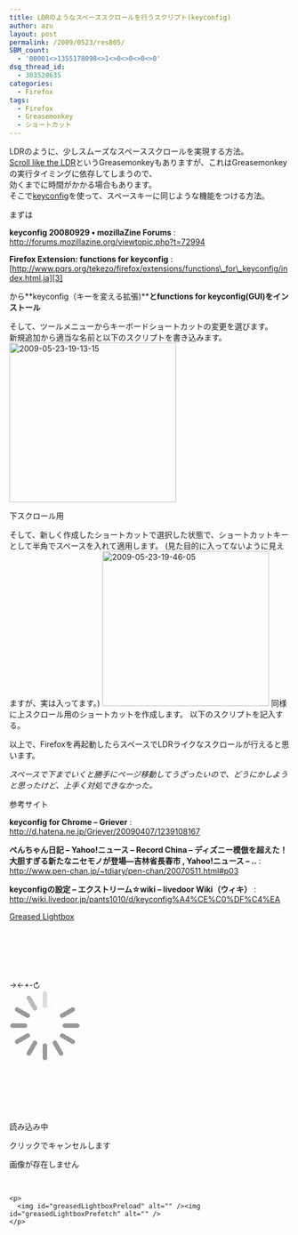 ```yaml
---
title: LDRのようなスペーススクロールを行うスクリプト(keyconfig)
author: azu
layout: post
permalink: /2009/0523/res805/
SBM_count:
  - '00001<>1355178098<>1<>0<>0<>0<>0'
dsq_thread_id:
  - 303528635
categories:
  - Firefox
tags:
  - Firefox
  - Greasemonkey
  - ショートカット
---
```

LDRのように、少しスムーズなスペーススクロールを実現する方法。  
[Scroll like the LDR][1]というGreasemonkeyもありますが、これはGreasemonkeyの実行タイミングに依存してしまうので、  
効くまでに時間がかかる場合もあります。  
そこで[keyconfig][2]を使って、スペースキーに同じような機能をつける方法。

<!--more-->

まずは

**keyconfig 20080929 • mozillaZine Forums**
:   <http://forums.mozillazine.org/viewtopic.php?t=72994>

**Firefox Extension: functions for keyconfig**
:   [http://www.pqrs.org/tekezo/firefox/extensions/functions\_for\_keyconfig/index.html.ja][3]

から**keyconfig（キーを変える拡張)****とfunctions for keyconfig(GUI)をインストール**

そして、ツールメニューからキーボードショートカットの変更を選びます。  
新規追加から適当な名前と以下のスクリプトを書き込みます。  
[<img class="size-medium wp-image-808 alignnone" title="2009-05-23-19-13-15" src="http://efcl.infol/wp-content/uploads/2009/05/2009-05-23-19-13-15-300x287.png" alt="2009-05-23-19-13-15" width="300" height="287" />][4]

下スクロール用

そして、新しく作成したショートカットで選択した状態で、ショートカットキーとして半角でスペースを入れて適用します。 (見た目的に入ってないように見えますが、実は入ってます。) [<img class="alignnone size-medium wp-image-811" title="2009-05-23-19-46-05" src="http://efcl.infol/wp-content/uploads/2009/05/2009-05-23-19-46-05-300x279.png" alt="2009-05-23-19-46-05" width="300" height="279" />][5] 同様に上スクロール用のショートカットを作成します。 以下のスクリプトを記入する。 

以上で、Firefoxを再起動したらスペースでLDRライクなスクロールが行えると思います。

*スペースで下までいくと勝手にページ移動してうざったいので、どうにかしようと思ったけど、上手く対処できなかった。*

参考サイト

**keyconfig for Chrome &#8211; Griever**
:   <http://d.hatena.ne.jp/Griever/20090407/1239108167>

**ぺんちゃん日記 &#8211; Yahoo!ニュース &#8211; Record China &#8211; ディズニー模倣を超えた！大胆すぎる新たなニセモノが登場―吉林省長春市 , Yahoo!ニュース &#8211; ..**
:   <http://www.pen-chan.jp/~tdiary/pen-chan/20070511.html#p03>

**keyconfigの設定 &#8211; エクストリーム☆wiki &#8211; livedoor Wiki（ウィキ）**
:   <http://wiki.livedoor.jp/pants1010/d/keyconfig%A4%CE%C0%DF%C4%EA>

<div id="greasedLightboxOverlay">
  <div id="greasedLightbox">
    <img id="greasedLightboxImage" alt="" />
  </div>
</div>

<div id="greasedLightboxMenu">
  <a id="greasedLightboxTitleLink" href="http://shiftingpixel.com/lightbox/">Greased Lightbox</a></p> <p>
    &nbsp;
  </p>
  
  <p>
    &nbsp;
  </p>
  
  <p>
    &nbsp;
  </p>
  
  <div id="greasedLightboxButtons">
    <a id="greasedLightboxButtonRight" title="次の画像">→</a><a id="greasedLightboxButtonLeft" title="前の画像">←</a><a id="greasedLightboxButtonPlus" title="画像を拡大 (+)">+</a><a id="greasedLightboxButtonMinus" title="画像を縮小 (-)">-</a><a id="greasedLightboxButtonSlide" title="スライドショーを開始/停止">↻</a>
  </div>
</div>

<div id="greasedLightboxLoading">
  <img style="border: medium none;" src="data:image/gif,GIF89a%80%00%80%00%A2%00%00%FF%FF%FF%DD%DD%DD%BB%BB%BB%99%99%99%00%00%FF%00%00%00%00%00%00%00%00%00!%FF%0BNETSCAPE2.0%03%01%00%00%00!%F9%04%05%05%00%04%00%2C%02%00%02%00%7C%00%7C%00%00%03%FFH%BA%DC%FE0%CA%06*%988%EB%CD%BB_%96%F5%8Ddibax%AEl%AB%A5%A2%2B%CF.%5C%D1x%3E%DA%97%EE%FF%12%1EpHT%08%8B%C8G%60%190%1DI%83%E8%20%F9a2K%CF%8FTJ%E5X%AD%A4lg%BB%EDj%BE%D7%9D%0DJ%8E%9A3%E8%B4G%BCis%DF%93%B8%9CC%CF%D8%EFx%12zMsk%1E%7FS%81%18%83%850%87%7F%8Apz%8D)%8Fv%91%92q%1D%7D%12%88%98%99%9A%1B%9C%10%88%89%9Fy%93%A2%86%1A%9E%A7%8B%8C%2F%AB%18%A5%AE%A0_%AA%8E%AC%90%B5%B6%60%19%A3%0D%AD%BC%AF%A1(%B2%9D%BB%C3%C4h%BF%C7%A4%C9%CA%A8%A9A%CE%0E%B4%D1%BD%7B%10%C0%0A%C2%D8%D2%C5%DB%D5%0C%D7%DF%CB%B7%13%B9%C8%97x%02%EE%02%2B%B0%D47%13%DEln%1E%EF%EF'%F2%2B%F6Zd%3A%E8%1Bhb%9A%3Fv%F7%DAp%18%C8%90%84%C1%13%D0%C6%94%CB%C0%B0%E2%08f2%14%02%2Ce%8A%FFb%C5%86U%B4%B5(%B3%91%A3%C0%8F%20%CD%CD%E2%08h!%CA%94*%AD%B1l%99%EF%25%C1%98%0Bf%D2%1Ca%F3fL%9D%F8X%F4%D4g%0EhG%17C%F7%0D3%EA%23%A9%3B%5EL%818u%054%C9P%AA%2C%DF%D8%C4%FA%8F%CAK%AE%08%15Y%AC%15%F6%13%D1%A5%3Bq%AA%5D%CB%B6%AD%DB%B7p%E3%CA%9DK%B7%AE%DD%BBx%F3B4%DA%F5%1B_a%7F'%16%0D%0C%89%B0%E0h%86%13%F3%FD%A9%B8qV%95%8E%23%F7%85*%D9Me%B5%97%BB9f%1BY%AF%E7%CF%A0C%8B%1EM%BA%B4%E9%D3%A8S%AB%C6A%92r%D0Se1%C5~s8P%ED%24%26a%DF%1E2%13%EC%E4%1CUu%F7%06%12%D5wn%E0%C1%5D%0F%9FQ%1Cq%F2%83%3A1%3FO%F8Xzt%EA%C7%DB6%AFs%5D%EE%F4%95%D5%25%BEv%D1Z%7Cv%F0%BB%EB%05%CC%B8%DERz%99%BF%D5kd%11%91%C3y%F9%F3G%D4%2F%B1%DF~%FF%08%BC%F9%E9%F7_I%EDaW%12t%01%3EP%DE3%B3%B9g%DB%80%9A-%A8%20%84%8CAha%7C%90Q%A8!%85~a%B8!%87%CE5%18%8C%88%E4%80%88%16%89%25%26%C8%A0%8A%19%A2%98%93%8B%11%B2%D8!%8C1J%08%A0%89%9F%BC%97b%81%F8%C9x%A2%8F%F0%F1%D8%A3%8D%CA%E8%B8%23%91%2B%02)%9C%92%232y%24%92%C6%A55%E4x~%E0H%9B%95%04%60%89%A1%22%5B%06%09%E5%8D4%9Aa%A4%97RNY%26%97X%D6x%E6%3ANv%91%A6%9ATr%D7%26%15of%19%26%99q%E6(%A4%7Fs%929%E3Q%EE%7D%89%1Eiu%AAVhj%87%A2%96%E8i%8B%9A%D6%A8%A3%7B%AE%C6'%A0%AE%24%00%00!%F9%04%05%05%00%04%00%2C%0A%00%02%00W%000%00%00%03%FFH%BA%DC%FE0%BE%40%83%BC8%EB%3D%2B%E5%60(J%9E7%9E(WVi%EBv%EB%2B%BF%EB7%DFgm%E1%3C%A8%F7%23%81P%90%FA%A1%00H%40k8D%19G%C9%24%8A%C9%CC%D5N%D1%E8%89%DA%1C%3DCYi%90%2B%F4%5EEa%B1%88%DC%F5%9DAi%F5%9A-%FAn%E2%CA%14%9B%E8%8E%C1%E3.%7B!v%19x%2F%82*o%1A%86%87%88%1A%84%12xy%8Dd%89~%8B%803%7B%7C%19%90%10%928%8E%18%9E%0F%8C%A1t%9D%8A%91%99%3C%A2%24%AA%11%A6%AD%A8%17%A4%0C%B2%B3%B4%11%B6%0A%A0%40%0A%AE0%25%18%B8%3D%9B%B5%B0%0D%BE%BF%C0%BA%10%97%B1%AC%10%03%D4%03%81%CE%C2%C4%D2%0F%D5%D5K%D8G%DB%0D%DD%E4z%952%E2%E3%E4%E5c%5C3%E9%0C%EB%F2%EDm%E8Y%18%F2%F3se%3CZ%19%F9%FA%98%09%04%18P%E0%2F%82%EB%0C2C%C8N!%10%86%DD%1C%1E%84HMb%0F%8A%15-%F2%C0%A8%F1%13%22%C3%8E%0F%09%82%0C%99o%E4%C4%86%26IZK%A9!%01%00!%F9%04%05%05%00%04%00%2C%1F%00%02%00W%000%00%00%03%FFH%BA%DC%FEKH%01%AB%BD8%EB6%E7%FE%60%A8u%9Dh%9E%22%E9%A1l%5B%A9%92%2B%CF%04L%D1%F8i%E7%7C%B8%F7%A2%81p%C0%FA%9D%02%C8%40k8D%19E%C9%24%8A%C9%D4%C1%8EQ%A9%89%DA4%3DAYm%90%2B%F4%5E%A1a%E4%89%DC%05%7D5i%F1%98%9C%3A%83%E3K%B6%CF%BE%89%2B%F3tn%7Cpx.lD%1Fo%17~3%87%88%23%83%8B%8C%8Dz%1B%8A%15%93%94%95%19%97%0F~%7F4%87%96%91%98%859%A2%9C%A4%9E%A6%A7%9B%17%9D%0D%99%3C%A8%AF%AA%B1%AC%B3%B4%2F%B6%0B%9F%40%0B%BA%10%B0%0A%B2%40%8E%B5*%92%B8%C6%AE%C2%24%18%C5%BF%04%C1%0F%25%CAa.%00%DA%00%18%D4(%D1!%DB%DB%DD%812%CB%20%E2%E9%17%CD%2C%E7%1A%E9%F0%E4U8%D8%22%F0%F7%19%F39Q%26%F7%F8%D2%D2%FC%FD%03%D8C%E0%40%828%0C%C6C%C8C%A1%3A%86%09%1D%8E%83HC%E2D%8A3%2Cj%C3X%D1%14%22%C7%88%0A%3F%E6%08)r%A4%C0%92%05%17%A2L%B9%D1D%02%00!%F9%04%05%05%00%04%00%2C%3C%00%02%00B%00B%00%00%03%FEH4%3C%FA0%CAI%AB%9D%AD%DD%CD%7B%CD%99'%8E%16%A8%91hj2i%3B%AE%8E%2Bo%F0l%7F%EB%ADG%B5%2B%FC%82%DD%A3%97%02%02%85%8B%5C%D1x%DC%11I%CC%A6%EE)%8AJo%D4%8E%F5j%CBr%B6A%A1%F7%02F%26M%D0%ADy%5C)%AF%95Z7%92%3D%91%CF%E1%1Bp%F8%8D%8E%5B%CDCx%16v%7C%20~Q%80%81%7Ddj%89%0At%0Az%8E%8F%82u%8D%93%90%92%93%94!%8C%7F%9B%8A1%83%97.%01%A6%01%3B%84(%A7%A7%3A%A4%AB%AC%AC7%AF%22%B1%B6%AEL)%B6%BB%A9%5C%1E%BB%BC%A0%1B%C0%C1%C2%15%C4%C5%C6%12%C8%B7%CA%14%CC%B1%CE%13%D0%B2%D2%11%D4%AD%D6%D7%D8%A8%DA%10%DC%DE%CB%D0%E1%D3%C8%E4%CF%C4%E7%C7%CD%EA%EB%A6%ED%F0%F1%F2%F3%F4%F5%F6%F7%F8%F9%FA%FA%00%FD%FE%FF%00%03%024%26%B0%A0%C1%7F%A0%0E*4%B8i%A1%C3%81%93%1EJ%04%D0p%A2%C3%84%16%0F%12%CC(%03PA%02%00!%F9%04%05%05%00%04%00%2CN%00%0A%000%00W%00%00%03%ECH%BA%BC%F3%A3%C9I%2B%85%D0%EA%7Dq%E6%E0%E6%7Da)%8D%A4%A9%A2%A9Z%B2%91%BB%B2%B2%0B%D7%E6%8D%87p%BCs%BA%9F((%B4%10%8B%1D%14r%A8%5CV%8ENF%2F%9A%1CQ'%D3k%03z%E5%AA%04%60%81%91%B6%0B%87%9F%CD%9Ay%5D%C5%A8%D7%EC%B6%CF%04%AF%8F%1F%B2%BA%9D%AA%DF%3B%FB~H%80p%7C%83fQ%86%87%7F%89%60%85%8C%8E%86Z%89Z%0A%83%94%0B%80%97%0C%81%9A%95g%9D%A0%A1%A2%A3%A4%A5%A6%A7%A8%A9%AA*%01%AD%AE%AF%B0%B1%B05%B2%B5%B6%AF.%B7%BA%B6%AC%BB%BE%B8%26%BF%C2%01%BD%C3%BB%B9%C6%B7%B4%C9%B2%AB%CE%CF%D0%D1%D2%D3%D4%D52%00%D8%00%A5%D9%DC%A2%DC%DF%DA%9D%E0%DF%E2%E3%E4%94%E6%E3%E8%E9%E0Z%EC%ED%EE%EF%DD%F1%F2%D8%F4%F5%EB%F5%E1W%FA%FB%FC%F8%F9%D8%95K%17%8A%A0%B7s%A3%E6QH%00%00!%F9%04%05%05%00%04%00%2CN%00%1F%000%00W%00%00%03%E9H%BA%DC%FEn%C8%01%AB%BDmN%CC%3B%D1%A0'F%608%8Eez%8A%A9%BAb%AD%FBV%B1%3C%93%B5v%D3%B9%BE%E3%3D%CA%2F%13%94%0C%81%BD%231%A8D%B6%9A%8F%1C%14R%9B%F2L%D6%AB0%CB%EDz%BF%E0%B0xL.%9B%CF%5C%81z%CDn%BB%DB%B3%B7%7C%CE%5E%D1%EF%F3%13~%0F%1F%F1%FF%02z%80%7Bv%83tq%86oh%8B%8C%8D%8E%8F%90%91%92%93%0A%01%96%01f%97%9Ac%9A%9D%98%60%9E%9D%A0%A1%A2%5D%A4%A1%A6%A7%9E%5C%AA%AB%AC%AD%9B%AF%B0%96%B2%B3%A9%B3%9FY%B8%B9%10%00%BE%00%2F%B8%15%BF%BF%C1%B0%BD%C4%C5%C6%A7%C8%C9%C07%CC%0F%CE%CA%D0%A5%D2%D3%CF%3B%B1%C3%D8b%D8%BE%DE%DDa%DF%D9_%DFc%E7%E3%E2%EA%D3%E1%EB%E6%EF%5E%E4%EE%CE%E8%F1%5D%E9%EC%F5%FA%FB%60%F9%FE%ED%E8%11%23%D3%CF%1E%B8)%09%00%00!%F9%04%05%05%00%04%00%2C%3C%00%3C%00B%00B%00%00%03%F9H%BA%DC%FEP%8DI%AB%BD6%EA%1D%B1%FF%15'r%60%F9%8D%E8c%AEY%EAJl%FC%BE%B1%3C%BB%B5y%CF%F9%B9%FF%C0%A0pH%2C%1A%8F%C8%A4r%C9l%3A%9F%D0%A8tJ%10X%05%D4%D7u%9B%1Dm%BF%D8%AE%06%FC%15G%C8%60%B3%03MV3%D8mw%15%5E%96%CF%E9W%FB%1D%1Fv%F3%F3v%7FVz%82F%01%87%017%7FD%88%88%8AxC%8D%8D%3Bt%91%92%87%40l%96%97%89%99u%11%00%A1%00%1C%9C%98A%5C%1A%A2%A2%A4%A5O%AA%AA%1B%A5%A6L%AF%AB%B1%ADM%B5%A1%AC%B8K%BA%A3%BC%97%B9%BA%23%B2%B4%C4%22%C6%BE%C8%C9%BDH%BF(%B2%9D%CF%CC%CD%9CJ%D0%D1%CAG%D9%DA%D7%D4%B5%2F%DBE%DD%DE%C2%DC%D5%E6%92%E8%E1%E2%E3B%E5)%EFA%F1%F2%DFD%F5%EA%8E%E4%E9.%E7%FC%EDvLb%F7J%8F%83%7Cv%10%CAQ%E8%86%A1%1A%87%0F%0B%1A%7C%00kb%83%04%00!%F9%04%05%05%00%04%00%2C%1F%00N%00W%000%00%00%03%FFH%BA%DC%FE0%CA7%EA%988%EB%CD%89%FD%5D(%8E%CDg%5Ed%AAJ%A7%B9%BE%B0%D7%BAq%1D%CE%AD%ADkx%BE%FF%90%DE%09Ht%08i%C5%E4%11%94%2C.-M%E5%13%15%05N5%80%2C%E0'%E8%0AFO%8CV%AB%F3z%C1%C7%C9x%5C3%9BIB%F5%3A%DBvwU8%C9%9C%1C%B3%9F%F1H%10%7Bt%13%01%86%01%18~w%2BL%11%83%5B%85%87%86%89%8AQ%8F%90%11%92%92%13%8A%8BE%8F%18%9A%87%94~I%97%A1%A2%88%9C%9D%9F%83%19%A9%AA%AB%A5%40%A0%AF%A9%1A%AC%3F%B5%A8%A2%B8%95%3B%BB%BC%9A%1B%B95%A7%1A%B0%C4%C50%C1%C2%9B%CA%B3%CC%CD%91%BD%D0%D1%2B%D3%D4%C3%1C%CB)%D9%DA%CF%DC%BF*%DF%12%C9%1D%DD%22%E5%E6%B7!%E9%1C%C7%1D%E7%E8%EFX%AE%22%F3%F4%D7%1D%F7%F8%ED%22%E3B%F4%0B%91O%9F%1BokR%144%E8%89%04%1B%85%FFF%BC%A9%E2l%14%C5(%0B%2F%FE%C8%A8Q%13%07%C7%8E5%3E%82%84!r%E4%8Bj%26%89%84K%A9%20%01%00!%F9%04%05%05%00%04%00%2C%0A%00N%00W%000%00%00%03%FFH%BA%DC%0E%10%B8I%AB%BD8%B7%C8%B5%FF%E0%C7%8DRh%9E!9%A2lK%A9%A4%2B%B7%B0%3A%DF%60m%E3%3C%A6%C7%BD%E0%E4%B7%12%1A%17%C4%CEq%99%8C%2C%8FM%C8%13%DA%9CR%89%A7%806%20%1Cx%07%99dv%AB%ED%7D%BF%3E%1D%8AL%C6%9D%CF%97Z%8B%BDu%BF%BDi%25%8B%5E%BF%DD%D1qN.%7Ce%17%02%87%02%18%7FxV%04%84%5C%86%88%87%8A%8BV%8F%90%15%92%92%17%8B%8CK%8F%18%9A%88%94%7FO%97%A1%A2%89%9C%9D%9F%84%19%A9%AA%AB%A5F%A0%AF%A9%1A%ACB%B5%A8%A2%B8%95A%BB%BC%9A%1E%B98%A7%1A%B0%C4%C53%C1%C2%9B%CA%B3%CC%CD%91%BD%D0%D1%83%AE%1F%C9%1F%CB%7B%D9%DA%B7%20%DDc%7C!%DB%DC%BF%DE%E5%E6%E1%E2%E9%26%C7%20%E7%E8%EF%20%D3%C8%ED%EE%D7%F6%EB%26%F3%FAo%D6%F4cW%CDD%3D~mP%FC%03%E8I%60!%85%F9%0C%02jDm%18E%2B%0B%2F%0A%C9%A8%B1%12%07%C7%8E8%3E%82%9C!r%A4%8C%82%26%8D%3C%E3%91%00%00!%F9%04%05%05%00%04%00%2C%02%00%3C%00B%00B%00%00%03%F5H%04%DC%FE%F0%A9I%AB%BD%98%C6%CD%5D%FE%E0%D5%8D%5Ch%82d*%9D%AC%A5%BE%40%2BO%B0%3A%DF%F5x%EF%F9%B6%FF%C0%A0pH%2C%1A%8F%C8%A4r%C9l%3A%9F%D0%A8tJ%3D%05%AE%81%AA%0C%CB%D5%9A%B8%E0%AC7%13%06%8F%2F%E5%F0%99%92.%AF%09m%F7%3A%AE%3E%D3%CD%F6%3B%F6%AD%DF%E7%FB%7C%80%81w%3B%02%86%02Fz%85%87%86Et%3F%8C%8CDmA%91%87%8Ex%40%96%97%98WC%9B%8D%20%03%A3%03R%A0%88%A2%A4%A3P%A7%A8%19%AA%AAO%A7!%B0%A4N%AD%B4%B5%A5M%B3%B9%B5%BC%A0'%BA%BBK%BD%BE%B0L%C6%C7%B1J%B8%C2%BA%C5%C1%2C%C3%CD%CA%CB%B6I%D6%D7%ABH%DA%DB%C4F%DE%A9%BFG%E2%E3%C8%E1%E6%1F%D4%E9%9B%3B%ECE%D27%F0D%F23%F4%F5%91%40%F8%F9%A1%3F%FCo%26%00%0CH%60%60%40%83o%10%AEQx%86aCt%0410K%00%00!%F9%04%05%05%00%04%00%2C%02%00%1F%000%00W%00%00%03%E7H%BA%0C%0E%2C%CAIk%7B%CE%EAM%B1%E7%E0%E6%8Da)%8D%A8%A9%A2%A9Z%B2%AD%CB%C1%B1%AC%D1%A4%7D%E3%98.%F2%0F%DF%0E%08%11v%88E%E3%04%A9%AC%00%9B%16%1C4%0A%9B%0E%7B%D6_%26%CB%EDz%BF%E0%B0xL.%9B%CF%A1%80z%CDn%BB%DB%B6%B7%7C%CEv%D1%EFs%15~%0F7%F1%FF%01z%80%7Bv%83tq%86oh%8B%8C%8D%8E%8F%90%91%92%93h%02%96%02f%97%9Ac%9A%9D%98%60%9E%9D_%A1%9E%5D%A4%A1Y%A7%A8V%AA%A5S%AD%A2%AF%B0%97%A9%B3%96%AC%B6%9F%B2%B3%5C%B62%03%C0%03%16%BC.%C1%C1%15%AD6%C6%C6%14%A7%3E%CB%C7%CD%B1%3A%D0%D1%D2%B7B%D5%C0b%DA%C2a%DD%DE%60%DD%DC%E3%DF%DA%E4%D5c%E5%E2%E7%E6%ED%EC%E9%EE%F1%F0%D0%E8%F5%F6%CB%F8%CC%F2%F7%F4%F9%FA%DB%D4%CD%D3wf%9F%86%04%00!%F9%04%09%05%00%04%00%2C%02%00%02%00%7C%00%7C%00%00%03%FFH%BA%DC%FE0%CAI%AB%BD8%EB%CD%BB%FF%60(%8Edi%9Eh%AA%AEl%EB%BEp%2C%CFt%0A%DC%40%AD%938%BE%FF%9E%5E%0FH%CC%08%7D%C5%24%E5%88T%3A%1D%CC%E6sJ%88%E6%A8X%2B%96%AA%DDN%BB%5E%A5%F5%1AN%82%CB%C41%DA%1C%5D%B3%99%EEt%3B%0E%3C%D3i%EA%BB%CE%AE%8F%E5%FB3%7C%80%12%01%85%01!%82%83%0E%86%86%20%89%8A%0B%8C%92%1Fs%90%10%92%98%1D%95%96%8B%98%99%1BG%9C%11%9E%9E%1CC%A2%A3%A4%9F%A8%26%AA%A5%AC%AD%AE%93%B0%24%B2%B3%B4%23%B6%8C%B8%B5%BA%85%BC%22%BE%BF%C0!%C2%C4%C1%B6%C7%B9%AE%CA%CB%A4%CD%BD%B7%D0%CE%87%D3%D6%D7%D8%D9%DA%DB%DC%DD%DE%DF%E0%E1%C0%02%E4%E5%E6%E7%E8%E7%DC%E9%EC%ED%E6%DA%EE%F1%ED%D9%F2%F5%EA%D8%F6%F9%02%F4%FA%F5%F0%FD%EE%D6%01L'%AE%A0%C1%83%08%13*%5C%C8%B0%A1%C3%87h%06H%1C%00q%C1%C4%8B%10%2Fj%A4%D8pP%A3F%86%1E7*%0C%E9%11!%C9%92%07O%8A4%A8%F2%23%CB%96%13M%C2%94%98r%26%C7%970%13%CE%5C%98%93%E7I%87%24%2B%AE%ACH%00%23%D1%A3H%93*%5D%CA%B4%A9%D3%A7P%A3J%9DJ%B5%AA%D5%ABX%B3j%DD%CA%B5%AB%D7%AF%60%C3%16I%00%00%3B" alt="" /></p> <p>
    &nbsp;
  </p>
  
  <p>
    &nbsp;
  </p>
  
  <p>
    &nbsp;
  </p>
  
  <p id="greasedLightboxLoadingText">
    読み込み中
  </p>
  
  <p id="greasedLightboxLoadingHelp">
    クリックでキャンセルします
  </p>
</div>

<div id="greasedLightboxError">
  <p id="greasedLightboxErrorMessage">
    画像が存在しません
  </p>
  
  <p id="greasedLightboxErrorContext">
    <p>
      &nbsp;
    </p></div> 
    
    <p>
      <img id="greasedLightboxPreload" alt="" /><img id="greasedLightboxPrefetch" alt="" />
    </p>

 [1]: http://d.hatena.ne.jp/nagaton/20060831/1156993415
 [2]: http://forums.mozillazine.org/viewtopic.php?t=72994
 [3]: http://www.pqrs.org/tekezo/firefox/extensions/functions_for_keyconfig/index.html.ja
 [4]: http://efcl.infol/wp-content/uploads/2009/05/2009-05-23-19-13-15.png
 [5]: http://efcl.infol/wp-content/uploads/2009/05/2009-05-23-19-46-05.png